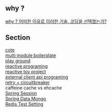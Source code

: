 <h2> why ? </h2>

[why ? 어떠한 이유로 이러한 기술, 코딩을 선택했는가?](https://github.com/albbloomer/whytech)

<h2> Section </h2>

[cote](https://github.com/albbloomer/back/tree/boilerplate/cote) <br>
[multi module boilerplate](https://github.com/albbloomer/back/tree/boilerplate) <br>
[play ground](https://github.com/albbloomer/back/blob/main/store-api/src/main/java/com/company/store/practiceandrefactoring/controller) <br>
[reactive programing](https://github.com/albbloomer/back/tree/main/store-api/src/main/java/com/company/store/practiceandrefactoring/reactive) <br>
[reactive toy project](https://github.com/albbloomer/back/tree/main/memo-api) <br>
[external client api programing](https://github.com/albbloomer/back/tree/main/external-api/src/main/java/com/company/external) <br>
[retry + circuitbreaker](https://github.com/albbloomer/back/tree/main/external-api/src/main/java/com/company/external/controller) <br>
caffeine cache vs ehcache <br>
[Spring Session](https://github.com/albbloomer/back/blob/main/store-api/src/main/java/com/company/store/practiceandrefactoring/controller/SessionController.java) <br>
[Spring Data Mongo](https://github.com/albbloomer/back/tree/main/store-infrastructure/store-mongo/src/main/java/com/company/store/infrastructure/mongo) <br>
[Redis Test Setting](https://github.com/albbloomer/back/tree/main/store-infrastructure/store-redis/src/test/java/com/company/store) <br>

